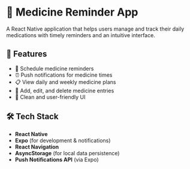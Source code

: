 # 💊 Medicine Reminder App

A React Native application that helps users manage and track their daily medications with timely reminders and an intuitive interface.

## 🚀 Features

- 📅 Schedule medicine reminders
- ⏰ Push notifications for medicine times
- 📋 View daily and weekly medicine plans
- 🧾 Add, edit, and delete medicine entries
- 🎨 Clean and user-friendly UI

## 🛠️ Tech Stack

- **React Native**
- **Expo** (for development & notifications)
- **React Navigation**
- **AsyncStorage** (for local data persistence)
- **Push Notifications API** (via Expo)



